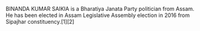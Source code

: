 BINANDA KUMAR SAIKIA is a Bharatiya Janata Party politician from Assam. He has been elected in Assam Legislative Assembly election in 2016 from Sipajhar constituency.[1][2]
